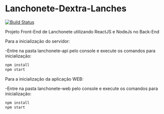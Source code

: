 # Lanchonete-Dextra-Lanches
[![Build Status](https://travis-ci.org/RichardDonizette/Lanchonete-Dextra-Lanches.svg?branch=master)](https://travis-ci.org/RichardDonizette/Lanchonete-Dextra-Lanches)

Projeto Front-End de Lanchonete utilizando ReactJS e NodeJs no Back-End

Para a inicialização do servidor:

-Entre na pasta lanchonete-api pelo console e execute os comandos para inicialização:
```js
npm install
npm start
```

Para a inicialização da aplicação WEB:

-Entre na pasta lanchonete-web pelo console e execute os comandos para inicialização:
```js
npm install
npm start
```
